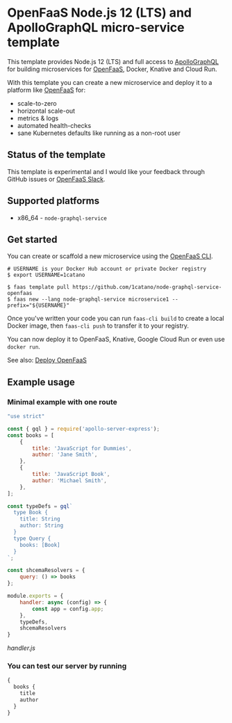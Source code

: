 OpenFaaS Node.js 12 (LTS) and ApolloGraphQL micro-service template
=============================================

This template provides Node.js 12 (LTS) and full access to [ApolloGraphQL](https://www.apollographql.com/docs/apollo-server/) for building microservices for [OpenFaaS](https://www.openfaas.com), Docker, Knative and Cloud Run.

With this template you can create a new microservice and deploy it to a platform like [OpenFaaS](https://www.openfaas.com) for:

* scale-to-zero
* horizontal scale-out
* metrics & logs
* automated health-checks
* sane Kubernetes defaults like running as a non-root user

## Status of the template

This template is experimental and I would like your feedback through GitHub issues or [OpenFaaS Slack](https://docs.openfaas.com/community).

## Supported platforms

* x86_64 - `node-graphql-service`

## Get started

You can create or scaffold a new microservice using the [OpenFaaS CLI](https://github.com/openfaas/faas-cli).

```
# USERNAME is your Docker Hub account or private Docker registry
$ export USERNAME=1catano

$ faas template pull https://github.com/1catano/node-graphql-service-openfaas
$ faas new --lang node-graphql-service microservice1 --prefix="${USERNAME}"
```

Once you've written your code you can run `faas-cli build` to create a local Docker image, then `faas-cli push` to transfer it to your registry.

You can now deploy it to OpenFaaS, Knative, Google Cloud Run or even use `docker run`.

See also: [Deploy OpenFaaS](https://docs.openfaas.com/deployment/)

## Example usage

### Minimal example with one route

```js
"use strict"

const { gql } = require('apollo-server-express');
const books = [
    {
        title: 'JavaScript for Dummies',
        author: 'Jane Smith',
    },
    {
        title: 'JavaScript Book',
        author: 'Michael Smith',
    },
];

const typeDefs = gql`
  type Book {
    title: String
    author: String
  }
  type Query {
    books: [Book]
  }
`;

const shcemaResolvers = {
    query: () => books
};

module.exports = {
    handler: async (config) => {
        const app = config.app;
    },
    typeDefs,
    shcemaResolvers
}
```
*handler.js*


### You can test our server by running

```js
{
  books {
    title
    author
  }
}
```


